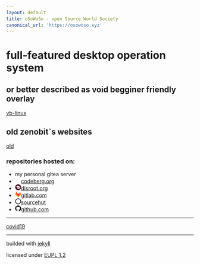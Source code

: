 ```yaml
---
layout: default
title: oSoWoSo - open Source World Society
canonical_url: 'https://osowoso.xyz'
---
```


# full-featured desktop operation system
## or better described as void begginer friendly overlay
[vb-linux](./vb-linux.md)

## old zenobit`s websites
[old](https://zenobit.gitlab.io)

### repositories hosted on:
- my personal gitea server
- ![codeberg](./assets/img/codeberg.png)[codeberg.org](https://codeberg.org/oSoWoSo)
- ![disroot](./assets/img/disroot.png)[disroot.org](https://git.disroot.org/oSoWoSo)
- ![gitlab](./assets/img/gitlab.png)[gitlab.com](https://gitlab.com/osowoso)
- ![sourcehut](./assets/img/sourcehut.png)[sourcehut](https://hg.sr.ht/~osowoso)
- ![github](./assets/img/github.png)[github.com](https://github.com/oSoWoSo)

_____________________________
[covid19](./covid.md)


_____________________________
builded with [jekyll](https://jekyllrb.com/)

licensed under
[EUPL 1.2](https://joinup.ec.europa.eu/collection/eupl/eupl-text-eupl-12)
